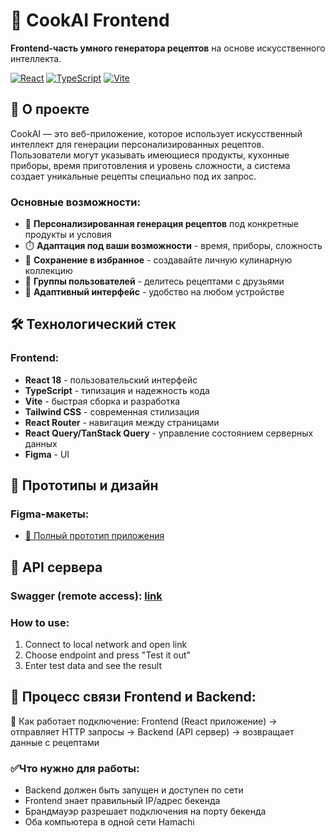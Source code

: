 # 🍳 CookAI Frontend

**Frontend-часть умного генератора рецептов** на основе искусственного интеллекта.

[![React](https://img.shields.io/badge/React-18.x-61dafb.svg)](https://reactjs.org/)
[![TypeScript](https://img.shields.io/badge/TypeScript-5.x-3178c6.svg)](https://www.typescriptlang.org/)
[![Vite](https://img.shields.io/badge/Vite-5.x-646cff.svg)](https://vitejs.dev/)

## 🎯 О проекте

CookAI — это веб-приложение, которое использует искусственный интеллект для генерации персонализированных рецептов. Пользователи могут указывать имеющиеся продукты, кухонные приборы, время приготовления и уровень сложности, а система создает уникальные рецепты специально под их запрос.

### Основные возможности:
- 🎯 **Персонализированная генерация рецептов** под конкретные продукты и условия
- ⏱️ **Адаптация под ваши возможности** - время, приборы, сложность
- 💾 **Сохранение в избранное** - создавайте личную кулинарную коллекцию
- 👥 **Группы пользователей** - делитесь рецептами с друзьями
- 📱 **Адаптивный интерфейс** - удобство на любом устройстве

## 🛠 Технологический стек

### Frontend:
- **React 18** - пользовательский интерфейс
- **TypeScript** - типизация и надежность кода
- **Vite** - быстрая сборка и разработка
- **Tailwind CSS** - современная стилизация
- **React Router** - навигация между страницами
- **React Query/TanStack Query** - управление состоянием серверных данных
- **Figma** - UI

## 🎨 Прототипы и дизайн

### Figma-макеты:
- [📱 Полный прототип приложения](https://www.figma.com/make/M009AXArtUIENBj8fSu9Sf/Nonchalant-Recipe-Assistant?node-id=0-1&p=f&t=5UOfCiDVCAsSEdda-0&fullscreen=1)

## 🔗 API сервера

### Swagger (remote access): [link](http://25.29.64.173:3000/docs)
### How to use:
1. Connect to local network and open link
2. Choose endpoint and press "Test it out"
3. Enter test data and see the result

## 🔗 Процесс связи Frontend и Backend:
📡 Как работает подключение:
Frontend (React приложение) → отправляет HTTP запросы → Backend (API сервер) → возвращает данные с рецептами
### ✅Что нужно для работы:
- Backend должен быть запущен и доступен по сети
- Frontend знает правильный IP/адрес бекенда
- Брандмауэр разрешает подключения на порту бекенда
- Оба компьютера в одной сети Hamachi
